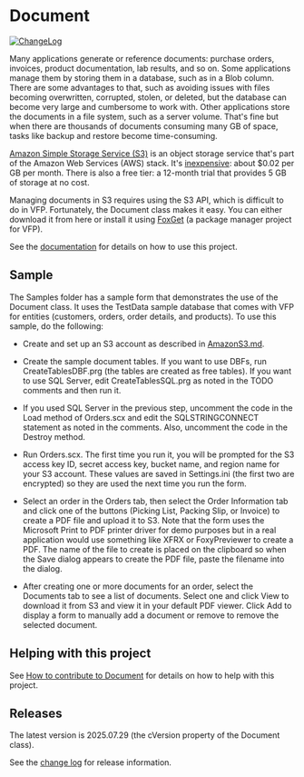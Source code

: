 # Document

[![ChangeLog](https://img.shields.io/github/last-commit/DougHennig/Document?path=ChangeLog.md&label=Latest%20Release)](ChangeLog.md)

Many applications generate or reference documents: purchase orders, invoices, product documentation, lab results, and so on. Some applications manage them by storing them in a database, such as in a Blob column. There are some advantages to that, such as avoiding issues with files becoming overwritten, corrupted, stolen, or deleted, but the database can become very large and cumbersome to work with. Other applications store the documents in a file system, such as a server volume. That's fine but when there are thousands of documents consuming many GB of space, tasks like backup and restore become time-consuming.

[Amazon Simple Storage Service (S3)](https://docs.aws.amazon.com/AmazonS3/latest/userguide/Welcome.html) is an object storage service that's part of the Amazon Web Services (AWS) stack. It's [inexpensive](https://aws.amazon.com/s3/pricing): about $0.02 per GB per month. There is also a free tier: a 12-month trial that provides 5 GB of storage at no cost.

Managing documents in S3 requires using the S3 API, which is difficult to do in VFP. Fortunately, the Document class makes it easy. You can either download it from here or install it using [FoxGet](https://github.com/DougHennig/FoxGet) (a package manager project for VFP).

See the [documentation](Documentation/Document.md) for details on how to use this project.

## Sample

The Samples folder has a sample form that demonstrates the use of the Document class. It uses the TestData sample database that comes with VFP for entities (customers, orders, order details, and products). To use this sample, do the following:

* Create and set up an S3 account as described in [AmazonS3.md](Documentation/AmazonS3.md).

* Create the sample document tables. If you want to use DBFs, run CreateTablesDBF.prg (the tables are created as free tables). If you want to use SQL Server, edit CreateTablesSQL.prg as noted in the TODO comments and then run it.

* If you used SQL Server in the previous step, uncomment the code in the Load method of Orders.scx and edit the SQLSTRINGCONNECT statement as noted in the comments. Also, uncomment the code in the Destroy method.

* Run Orders.scx. The first time you run it, you will be prompted for the S3 access key ID, secret access key, bucket name, and region name for your S3 account. These values are saved in Settings.ini (the first two are encrypted) so they are used the next time you run the form.

* Select an order in the Orders tab, then select the Order Information tab and click one of the buttons (Picking List, Packing Slip, or Invoice) to create a PDF file and upload it to S3. Note that the form uses the Microsoft Print to PDF printer driver for demo purposes but in a real application would use something like XFRX or FoxyPreviewer to create a PDF. The name of the file to create is placed on the clipboard so when the Save dialog appears to create the PDF file, paste the filename into the dialog.

* After creating one or more documents for an order, select the Documents tab to see a list of documents. Select one and click View to download it from S3 and view it in your default PDF viewer. Click Add to display a form to manually add a document or remove to remove the selected document.

## Helping with this project

See [How to contribute to Document](.github/CONTRIBUTING.md) for details on how to help with this project.

## Releases

The latest version is 2025.07.29 (the cVersion property of the Document class).

See the [change log](ChangeLog.md) for release information.